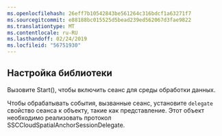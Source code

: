 ```yaml
---
ms.openlocfilehash: 26eff7b10542843be561264c316bdcf1a63271f7
ms.sourcegitcommit: e88188bc015525d5bead239ed562067d3fae9822
ms.translationtype: MT
ms.contentlocale: ru-RU
ms.lasthandoff: 02/24/2019
ms.locfileid: "56751930"
---
```

## <a name="setting-up-the-library"></a>Настройка библиотеки

Вызовите Start(), чтобы включить сеанс для среды обработки данных.

Чтобы обрабатывать события, вызванные сеанс, установите `delegate` свойство сеанса к объекту, такие как представление. Этот объект необходимо реализовать протокол SSCCloudSpatialAnchorSessionDelegate.
